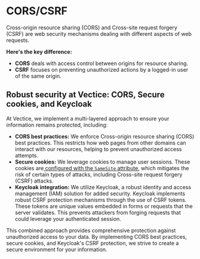 # CORS/CSRF

Cross-origin resource sharing (CORS) and Cross-site request forgery (CSRF) are web security mechanisms dealing with different aspects of web requests.

**Here's the key difference:**

* **CORS** deals with access control between origins for resource sharing.
* **CSRF** focuses on preventing unauthorized actions by a logged-in user of the same origin.

## Robust security at Vectice: CORS, Secure cookies, and Keycloak

At Vectice, we implement a multi-layered approach to ensure your information remains protected, including:

* **CORS best practices:** We enforce Cross-origin resource sharing (CORS) best practices. This restricts how web pages from other domains can interact with our resources, helping to prevent unauthorized access attempts.
* **Secure cookies:** We leverage cookies to manage user sessions. These cookies are[ configured with the `SameSite` attribute](../sessions.md), which mitigates the risk of certain types of attacks, including Cross-site request forgery (CSRF) attacks.
* **Keycloak integration:** We utilize Keycloak, a robust identity and access management (IAM) solution for added security. Keycloak implements robust CSRF protection mechanisms through the use of CSRF tokens. These tokens are unique values embedded in forms or requests that the server validates. This prevents attackers from forging requests that could leverage your authenticated session.

This combined approach provides comprehensive protection against unauthorized access to your data. By implementing CORS best practices, secure cookies, and Keycloak's CSRF protection, we strive to create a secure environment for your information.
